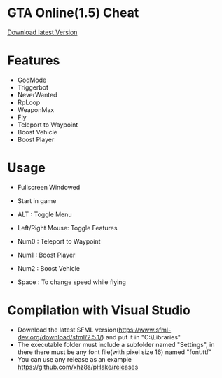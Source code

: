 # GTA Online(1.5) Cheat 
<a href="https://github.com/xhz8s/pHake/archive/4.0.zip">Download latest Version</a>
# Features<br/>
- GodMode<br/>
- Triggerbot<br/>
- NeverWanted<br/>
- RpLoop<br/>
- WeaponMax<br/>
- Fly<br/>
- Teleport to Waypoint<br/>
- Boost Vehicle<br/>
- Boost Player<br/>

# Usage
- Fullscreen Windowed<br/>
- Start in game<br/>

- ALT : Toggle Menu<br/>
- Left/Right Mouse: Toggle Features<br/>
- Num0 : Teleport to Waypoint<br/>
- Num1 : Boost Player<br/>
- Num2 : Boost Vehicle<br/>
- Space : To change speed while flying<br/>

# Compilation with Visual Studio
- Download the latest SFML version(https://www.sfml-dev.org/download/sfml/2.5.1/) and put it in "C:\\Libraries\"<br/>
- The executable folder must include a subfolder named "Settings", in there there must be any font file(with pixel size 16) named "font.ttf"<br/>
- You can use any release as an example https://github.com/xhz8s/pHake/releases<br/>
